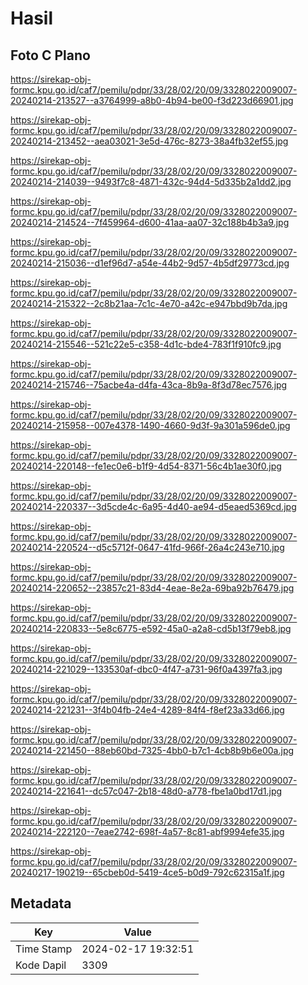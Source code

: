 # Hasil

## Foto C Plano

https://sirekap-obj-formc.kpu.go.id/caf7/pemilu/pdpr/33/28/02/20/09/3328022009007-20240214-213527--a3764999-a8b0-4b94-be00-f3d223d66901.jpg

https://sirekap-obj-formc.kpu.go.id/caf7/pemilu/pdpr/33/28/02/20/09/3328022009007-20240214-213452--aea03021-3e5d-476c-8273-38a4fb32ef55.jpg

https://sirekap-obj-formc.kpu.go.id/caf7/pemilu/pdpr/33/28/02/20/09/3328022009007-20240214-214039--9493f7c8-4871-432c-94d4-5d335b2a1dd2.jpg

https://sirekap-obj-formc.kpu.go.id/caf7/pemilu/pdpr/33/28/02/20/09/3328022009007-20240214-214524--7f459964-d600-41aa-aa07-32c188b4b3a9.jpg

https://sirekap-obj-formc.kpu.go.id/caf7/pemilu/pdpr/33/28/02/20/09/3328022009007-20240214-215036--d1ef96d7-a54e-44b2-9d57-4b5df29773cd.jpg

https://sirekap-obj-formc.kpu.go.id/caf7/pemilu/pdpr/33/28/02/20/09/3328022009007-20240214-215322--2c8b21aa-7c1c-4e70-a42c-e947bbd9b7da.jpg

https://sirekap-obj-formc.kpu.go.id/caf7/pemilu/pdpr/33/28/02/20/09/3328022009007-20240214-215546--521c22e5-c358-4d1c-bde4-783f1f910fc9.jpg

https://sirekap-obj-formc.kpu.go.id/caf7/pemilu/pdpr/33/28/02/20/09/3328022009007-20240214-215746--75acbe4a-d4fa-43ca-8b9a-8f3d78ec7576.jpg

https://sirekap-obj-formc.kpu.go.id/caf7/pemilu/pdpr/33/28/02/20/09/3328022009007-20240214-215958--007e4378-1490-4660-9d3f-9a301a596de0.jpg

https://sirekap-obj-formc.kpu.go.id/caf7/pemilu/pdpr/33/28/02/20/09/3328022009007-20240214-220148--fe1ec0e6-b1f9-4d54-8371-56c4b1ae30f0.jpg

https://sirekap-obj-formc.kpu.go.id/caf7/pemilu/pdpr/33/28/02/20/09/3328022009007-20240214-220337--3d5cde4c-6a95-4d40-ae94-d5eaed5369cd.jpg

https://sirekap-obj-formc.kpu.go.id/caf7/pemilu/pdpr/33/28/02/20/09/3328022009007-20240214-220524--d5c5712f-0647-41fd-966f-26a4c243e710.jpg

https://sirekap-obj-formc.kpu.go.id/caf7/pemilu/pdpr/33/28/02/20/09/3328022009007-20240214-220652--23857c21-83d4-4eae-8e2a-69ba92b76479.jpg

https://sirekap-obj-formc.kpu.go.id/caf7/pemilu/pdpr/33/28/02/20/09/3328022009007-20240214-220833--5e8c6775-e592-45a0-a2a8-cd5b13f79eb8.jpg

https://sirekap-obj-formc.kpu.go.id/caf7/pemilu/pdpr/33/28/02/20/09/3328022009007-20240214-221029--133530af-dbc0-4f47-a731-96f0a4397fa3.jpg

https://sirekap-obj-formc.kpu.go.id/caf7/pemilu/pdpr/33/28/02/20/09/3328022009007-20240214-221231--3f4b04fb-24e4-4289-84f4-f8ef23a33d66.jpg

https://sirekap-obj-formc.kpu.go.id/caf7/pemilu/pdpr/33/28/02/20/09/3328022009007-20240214-221450--88eb60bd-7325-4bb0-b7c1-4cb8b9b6e00a.jpg

https://sirekap-obj-formc.kpu.go.id/caf7/pemilu/pdpr/33/28/02/20/09/3328022009007-20240214-221641--dc57c047-2b18-48d0-a778-fbe1a0bd17d1.jpg

https://sirekap-obj-formc.kpu.go.id/caf7/pemilu/pdpr/33/28/02/20/09/3328022009007-20240214-222120--7eae2742-698f-4a57-8c81-abf9994efe35.jpg

https://sirekap-obj-formc.kpu.go.id/caf7/pemilu/pdpr/33/28/02/20/09/3328022009007-20240217-190219--65cbeb0d-5419-4ce5-b0d9-792c62315a1f.jpg


## Metadata

| Key        | Value               |
| ---------- | ------------------- |
| Time Stamp | 2024-02-17 19:32:51 |
| Kode Dapil | 3309                |



